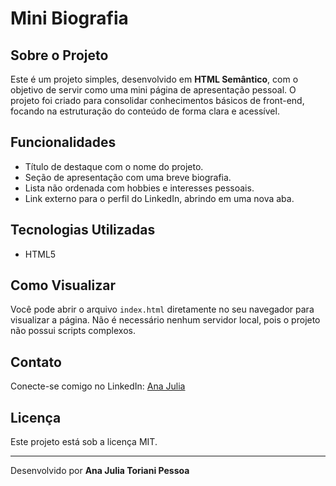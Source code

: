 # Mini Biografia

## Sobre o Projeto
Este é um projeto simples, desenvolvido em **HTML Semântico**, com o objetivo de servir como uma mini página de apresentação pessoal. O projeto foi criado para consolidar conhecimentos básicos de front-end, focando na estruturação do conteúdo de forma clara e acessível.
## Funcionalidades
*   Título de destaque com o nome do projeto.
*   Seção de apresentação com uma breve biografia.
*   Lista não ordenada com hobbies e interesses pessoais.
*   Link externo para o perfil do LinkedIn, abrindo em uma nova aba.

## Tecnologias Utilizadas
*   HTML5

## Como Visualizar
Você pode abrir o arquivo `index.html` diretamente no seu navegador para visualizar a página. Não é necessário nenhum servidor local, pois o projeto não possui scripts complexos.

## Contato
Conecte-se comigo no LinkedIn:
[Ana Julia](https://www.linkedin.com/in/ajtp)

## Licença
Este projeto está sob a licença MIT.

---
Desenvolvido por **Ana Julia Toriani Pessoa**
